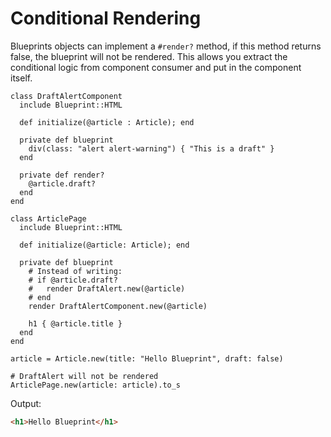 # Conditional Rendering

Blueprints objects can implement a `#render?` method, if this method returns
false, the blueprint will not be rendered. This allows you extract the
conditional logic from component consumer and put in the component itself.

```crystal
class DraftAlertComponent
  include Blueprint::HTML

  def initialize(@article : Article); end

  private def blueprint
    div(class: "alert alert-warning") { "This is a draft" }
  end

  private def render?
    @article.draft?
  end
end

class ArticlePage
  include Blueprint::HTML

  def initialize(@article: Article); end

  private def blueprint
    # Instead of writing:
    # if @article.draft?
    #   render DraftAlert.new(@article)
    # end
    render DraftAlertComponent.new(@article)

    h1 { @article.title }
  end
end

article = Article.new(title: "Hello Blueprint", draft: false)

# DraftAlert will not be rendered
ArticlePage.new(article: article).to_s
```

Output:

```html
<h1>Hello Blueprint</h1>
```
